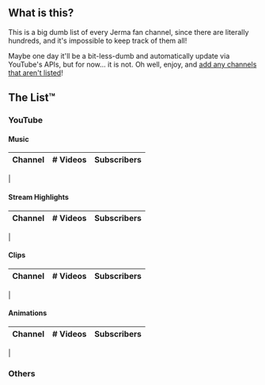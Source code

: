 ## What is this?

This is a big dumb list of every Jerma fan channel, since there are literally hundreds, and it's impossible to keep track of them all!

Maybe one day it'll be a bit-less-dumb and automatically update via YouTube's APIs, but for now... it is not. Oh well, enjoy, and [add any channels that aren't listed](https://github.com/JakeSteam/Jerma/)!

## The List™️

### YouTube

#### Music

| Channel | # Videos | Subscribers |
| --- | --- | --- |
|

#### Stream Highlights

| Channel | # Videos | Subscribers |
| --- | --- | --- |
|

#### Clips

| Channel | # Videos | Subscribers |
| --- | --- | --- |
|

#### Animations

| Channel | # Videos | Subscribers |
| --- | --- | --- |
|

### Others
